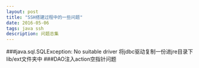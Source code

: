 ```yaml
---
layout: post
title: "SSH搭建过程中的一些问题"
date: 2016-05-06
tags: java ssh
description: 问题总集
---
```

###java.sql.SQLException: No suitable driver
将jdbc驱动复制一份进jre目录下lib/ext文件夹中
###DAO注入action空指针问题